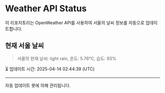 
# Weather API Status

이 리포지토리는 OpenWeather API를 사용하여 서울의 날씨 정보를 자동으로 업데이트합니다.

## 현재 서울 날씨
> 서울의 현재 날씨: light rain, 온도: 5.76°C, 습도: 93%

⏳ 업데이트 시간: 2025-04-14 02:44:39 (UTC)

---
자동 업데이트 봇에 의해 관리됩니다.
